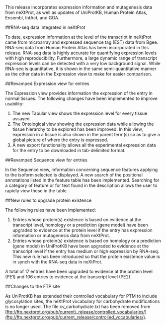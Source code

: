 This release incorporates expression information and mutagenesis data from neXtProt, as well as updates of UniProtKB, Human Protein Atlas, Ensembl, IntAct, and GOA.

##RNA-seq data integrated in neXtProt

To date, expression information at the level of the transcript in neXtProt came from microarray and expressed sequence tag (EST) data from Bgee. RNA-seq data from Human Protein Atlas has been incorporated in this release. RNA-seq data is highly accurate for quantifying expression levels with high reproducibility. Furthermore, a large dynamic range of transcript expression levels can be detected with a very low background signal. While RNA-seq is quantitative, it is shown in the same semi-quantitative manner as the other data in the Expression view to make for easier comparison. 

##Revamped Expression view for entries

The Expression view provides information the expression of the entry in normal tissues. The following changes have been implemented to improve usability:

1.	The new Tabular view shows the expression level for every tissue assayed.
2.	The Ontological view showing the expression data while allowing the tissue hierarchy to be explored has been improved. In this view, expression in a tissue is also shown in the parent term(s) so as to give a global picture of where the entry is expressed.
3.	A new export functionality allows all the experimental expression data for the entry to be downloaded in tab-delimited format.

##Revamped Sequence view for entries

In the Sequence view, information concerning sequence features applying to the isoform selected is displayed. A new search of the positional annotations listed in the feature table has been implemented. Searching for a category of feature or for text found in the description allows the user to rapidly view these in the table.

##New rules to upgrade protein existence

The following rules have been implemented:

1.	Entries whose protein(s) existence is based on evidence at the transcript level, homology or a prediction (gene model) have been upgraded to evidence at the protein level if the entry has expression information or mutagenesis data from neXtProt.
2.	Entries whose protein(s) existence is based on homology or a prediction (gene model) in UniProtKB have been upgraded to evidence at the transcript level if the entry has medium or high expression by RNA-seq. This new rule has been introduced so that the protein existence value is in synch with the RNA-seq data in neXtProt.

A total of 17 entries have been upgraded to evidence at the protein level (PE1) and 106 entries to evidence at the transcript level (PE2).

##Changes to the FTP site

As UniProtKB has extended their controlled vocabulary for PTM to include glycosylation sites, the neXtProt vocabulary for carbohydrate modifications is no longer used. The file cv\_carbohydrate.txt has been removed from [ftp://ftp.nextprot.org/pub/current\_release/controlled_vocabularies/](ftp://ftp.nextprot.org/pub/current_release/controlled_vocabularies/).
